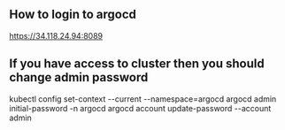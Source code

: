 ## How to login to argocd

https://34.118.24.94:8089

## If you have access to cluster then you should change admin password

kubectl config set-context --current --namespace=argocd
argocd admin initial-password -n argocd
argocd account update-password --account admin